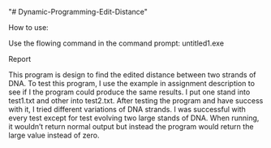 "# Dynamic-Programming-Edit-Distance" 

How to use:

  Use the flowing command in the command prompt: untitled1.exe <file1>  <file2>
 
Report

  This program is design to find the edited distance between two strands of DNA. To test this program, I use the example in assignment description to see if I the program could produce the same results. I put one stand into test1.txt and other into test2.txt. After testing the program and have success with it, I tried different variations of DNA strands. I was successful with every test except for test evolving two large stands of DNA. When running, it wouldn’t return normal output but instead the program would return the large value instead of zero.  
